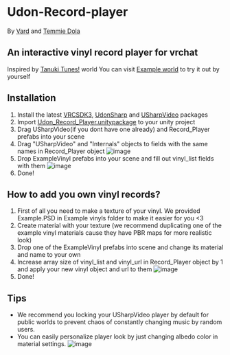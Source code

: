 # Udon-Record-player
By [Vard](https://twitter.com/VardFree) and [Temmie Dola](https://twitter.com/Temmie_Dola)
## An interactive vinyl record player for vrchat
Inspired by [Tanuki Tunesǃ](https://vrchat.com/home/world/wrld_033b9f75-49be-4213-9218-a540dd2be60a) world
You can visit [Example world](https://vrchat.com/home/world/wrld_033b9f75-49be-4213-9218-a540dd2be60a) to try it out by yourself
## Installation
1. Install the latest [VRCSDK3](https://vrchat.com/home/download), [UdonSharp](https://github.com/MerlinVR/UdonSharp) and [USharpVideo](https://github.com/MerlinVR/USharpVideo) packages
2. Import [Udon_Record_Player.unitypackage](https://github.com/Vard-and-Temmie/Udon-Record-player/releases) to your unity project
3. Drag USharpVideo(if you dont have one already) and Record_Player prefabs into your scene
4. Drag "USharpVideo" and "Internals" objects to fields with the same names in Record_Player object ![image](https://i.imgur.com/dnRKF2u.png)
5. Drop ExampleVinyl prefabs into your scene and fill out vinyl_list fields with them ![image](https://i.imgur.com/rVyibcY.png)
6. Done!

## How to add you own vinyl records?
1. First of all you need to make a texture of your vinyl. We provided Example.PSD in Example vinyls folder to make it easier for you <3
2. Create material with your texture (we recommend duplicating one of the example vinyl materials cause they have PBR maps for more realistic look)
3. Drop one of the ExampleVinyl prefabs into scene and change its material and name to your own
4. Increase array size of vinyl_list and vinyl_url in Record_Player object by 1 and apply your new vinyl object and url to them ![image](https://i.imgur.com/ID4zMny.png)
5. Done!
## Tips
- We recommend you locking your USharpVideo player by default for public worlds to prevent chaos of constantly changing music by random users.
- You can easily personalize player look by just changing albedo color in material settings. ![image](https://i.imgur.com/GRcwUHi.png)
